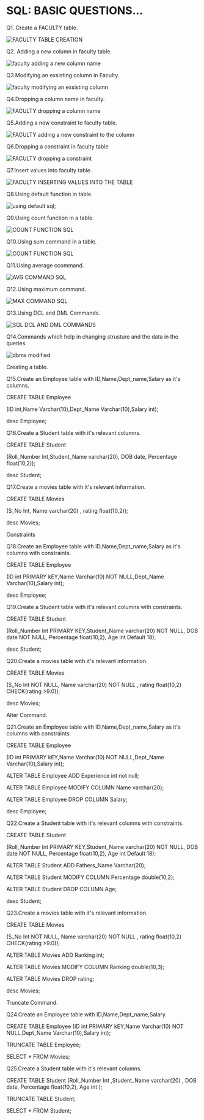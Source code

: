 
# SQL: BASIC QUESTIONS...

Q1. Create a FACULTY table.

![FACULTY TABLE CREATION](https://github.com/user-attachments/assets/590e707a-3edf-4134-baa2-e452120b1440)

Q2. Adding a new column in faculty table.

![faculty adding a new column name](https://github.com/user-attachments/assets/92b42cce-5358-49a9-b37e-6f5069bf6403)

Q3.Modifying an exsisting column in Faculty.

![faculty modifying an exsisting column](https://github.com/user-attachments/assets/50a3516a-430f-404f-9e95-8e50e8591801)

Q4.Dropping a column name in faculty.

![FACULTY dropping a column  name](https://github.com/user-attachments/assets/16f741ce-6548-407b-a5d3-527a74c8c400)

Q5.Adding a new constraint to faculty table.

![FACULTY adding a new constraint to the column](https://github.com/user-attachments/assets/82ea2208-48c8-46e1-8196-15add4e462da)

Q6.Dropping a constraint in faculty table

![FACULTY dropping a constraint](https://github.com/user-attachments/assets/67e33f61-d24f-4e8c-99f1-73753926f380)

Q7.Insert values into faculty table.

![FACULTY INSERTING VALUES INTO THE TABLE](https://github.com/user-attachments/assets/3dfea37c-35c1-4dd8-9451-665afaed2b13)

Q8.Using default function in table.

![using default sql;](https://github.com/user-attachments/assets/9430cf67-96b3-45c4-8de1-a6dc80683ae6)

Q9.Using count function in a table.

![COUNT FUNCTION SQL](https://github.com/user-attachments/assets/b16fa7f3-4ef0-44f3-bd69-bad7744feac3)

Q10.Using sum command in a table.

![COUNT FUNCTION SQL](https://github.com/user-attachments/assets/bac5e750-e564-4587-a362-8ccf66a79913)

Q11.Using average ccommand.

![AVG COMMAND SQL](https://github.com/user-attachments/assets/f01e31ef-18b8-492b-9409-5a59b34bf267)

Q12.Using maximum command.

![MAX COMMAND SQL](https://github.com/user-attachments/assets/92d1536b-185b-4fc6-8ef4-01fc5e90659a)

Q13.Using DCL and DML Commands.

![SQL DCL AND DML COMMANDS](https://github.com/user-attachments/assets/2e2ca6dc-b4ed-4e00-8b68-c6c44d92d36d)

Q14.Commands which help in changing strusture and the data in the queries.

![dbms modified](https://github.com/user-attachments/assets/2a8c5134-8cd4-401a-bdf6-6d9547a4e0a0)

Creating a table.

Q15.Create an Employee table with ID,Name,Dept_name,Salary as it's columns.

CREATE TABLE Employee

(ID int,Name Varchar(10),Dept_Name Varchar(10),Salary int);

desc Employee;

Q16.Create a Student table with it's relevant columns.

CREATE TABLE Student

(Roll_Number Int,Student_Name varchar(20), DOB date, Percentage float(10,2));

desc Student;

Q17.Create a movies table with it's relevant information.

CREATE TABLE Movies

(S_No Int, Name varchar(20) , rating float(10,2));

desc Movies;

Constraints

Q18.Create an Employee table with ID,Name,Dept_name,Salary as it's columns with constraints.

CREATE TABLE Employee

(ID int PRIMARY kEY,Name Varchar(10) NOT NULL,Dept_Name Varchar(10),Salary int);

desc Employee;

Q19.Create a Student table with it's relevant columns with constraints.

CREATE TABLE Student

(Roll_Number Int PRIMARY KEY,Student_Name varchar(20) NOT NULL, DOB date NOT NULL, Percentage float(10,2), Age int Default 18);

desc Student;

Q20.Create a movies table with it's relevant information.

CREATE TABLE Movies

(S_No Int NOT NULL, Name varchar(20) NOT NULL , rating float(10,2) CHECK(rating >9.0));

desc Movies;

Alter Command.

Q21.Create an Employee table with ID,Name,Dept_name,Salary as it's columns with constraints.

CREATE TABLE Employee

(ID int PRIMARY kEY,Name Varchar(10) NOT NULL,Dept_Name Varchar(10),Salary int);

ALTER TABLE Employee ADD Experience int not null;

ALTER TABLE Employee MODIFY COLUMN Name varchar(20);

ALTER TABLE Employee DROP COLUMN Salary;

desc Employee;

Q22.Create a Student table with it's relevant columns with constraints.


CREATE TABLE Student 

(Roll_Number Int PRIMARY KEY,Student_Name varchar(20) NOT NULL, DOB date NOT NULL, Percentage float(10,2), Age int Default 18);

ALTER TABLE Student ADD Fathers_Name Varchar(20);

ALTER TABLE Student MODIFY COLUMN Percentage double(10,2);

ALTER TABLE Student DROP COLUMN Age;

desc Student;

Q23.Create a movies table with it's relevant information.

CREATE TABLE Movies 

(S_No Int NOT NULL, Name varchar(20) NOT NULL , rating float(10,2) CHECK(rating >9.0));

ALTER TABLE Movies ADD Ranking int;

ALTER TABLE Movies MODIFY COLUMN Ranking double(10,3);

ALTER TABLE Movies DROP rating;

desc Movies;

Truncate Command.

Q24.Create an Employee table with ID,Name,Dept_name,Salary.

CREATE TABLE Employee (ID int PRIMARY kEY,Name Varchar(10) NOT NULL,Dept_Name Varchar(10),Salary int);

TRUNCATE TABLE Employee;

SELECT * FROM Movies;

Q25.Create a Student table with it's relevant columns.

CREATE TABLE Student (Roll_Number Int ,Student_Name varchar(20) , DOB date, Percentage float(10,2), Age int );

TRUNCATE TABLE Student;

SELECT *  FROM Student;



